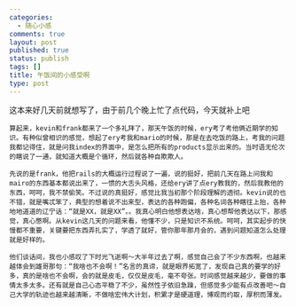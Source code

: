 ```yaml
--- 
categories: 
  - 随心小感
comments: true
layout: post
published: true
status: publish
tags: []
title: 午饭间的小感受啊
type: post
---
```

这本来好几天前就想写了，由于前几个晚上忙了点代码，今天就补上吧

    算起来，kevin和frank都来了一个多礼拜了，那天午饭的时候，ery考了考他俩近期学的知识。有种似曾相识的感觉，想起了ery考我和mario的时候，那是在去吃饭的路上，考我的问题我都记得住，就是问我index的界面中，是怎么把所有的products显示出来的。当时语无伦次的瞎说了一通，就知道大概是个循环，然后就各种自欺欺人。
    
    先说的是frank，他把rails的大概运行过程说了一遍，说的挺好，把前几天在路上问我和mairo的东西基本都说出来了，一惯的大舌头风格，还给ery讲了点ery教我的，然后我教他的东西，呵呵，我不禁偷笑。不过说的真挺好，感觉比我当初那个阶段理解的透彻。kevin说的也不错，就是嘴忒笨了，典型的想着说不出来型，表达的各种跑偏，各种名词各种瞎往上抬，各种地地道道的辽宁话：“就是XX，就是XX”。。我真心明白他想表达啥，真心想帮他表达以下，那感觉，真心憋啊。从kevin这几天的问题来看，他懂不少，只是知识不系统。呵呵，其实起步的快慢都不重要，关键要把东西弄扎实了，学透了就好，管你那年那月会的，遇到问题知道怎么处理就是好样的。

    他们谈话间，我也小感叹了下时光飞逝啊～大半年过去了啊，感觉自己会了不少东西啊，也越来越体会到雄哥那句：“我啥也不会啊！”名言的真谛，就是眼界拓宽了，发现自己真的要学的好多，真的是啥也不会啊，会的就是皮毛，仅仅是皮毛，毫不夸张。时间感觉越来越少，要做的事情太多太多。还有就是自己心态平稳了不少，虽然性子依旧急躁，但感觉多少能有点改善吧～自己大学的轨迹也越来越清晰，不做啥宏伟大计划，积累才是硬道理，博观而约取，厚积而薄发。
